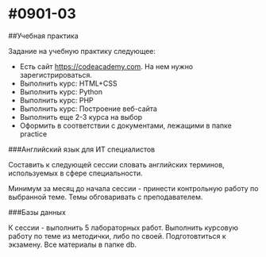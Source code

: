 #0901-03
============

##Учебная практика


Задание на учебную практику следующее:
* Есть сайт https://codeacademy.com. На нем нужно зарегистрироваться.
* Выполнить курс: HTML+CSS
* Выполнить курс: Python
* Выполнить курс: PHP
* Выполнить курс: Построение веб-сайта
* Выполнить еще 2-3 курса на выбор
* Оформить в соответствии с документами, лежащими в папке practice

###Английский язык для ИТ специалистов

Составить к следующей сессии словать английских терминов, используемых в сфере специальности.

Минимум за месяц до начала сессии - принести контрольную работу по выбранной теме. Темы обговаривать с преподавателем.

###Базы данных


К сессии - выполнить 5 лабораторных работ. Выполнить курсовую работу по теме из методички, либо по своей. Подготовтиться к экзамену. Все материалы в папке db.

